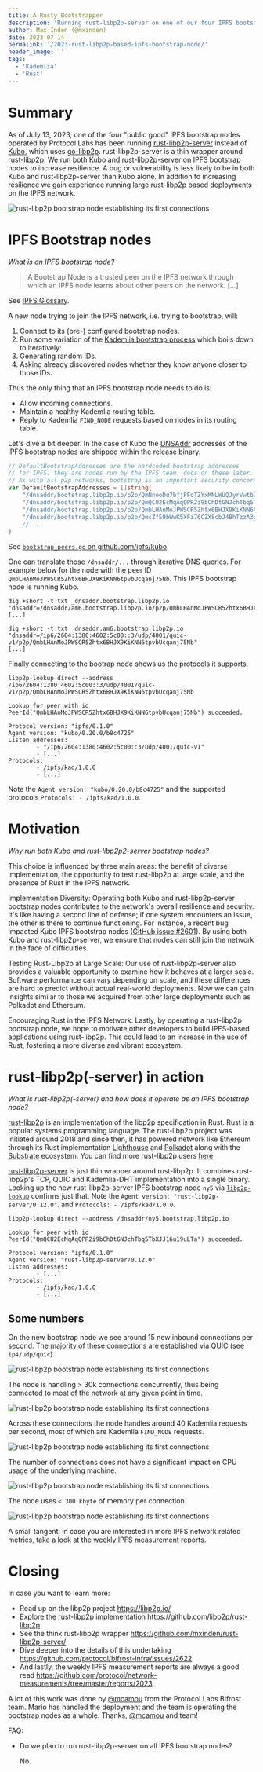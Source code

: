 ```yaml
---
title: A Rusty Bootstrapper
description: 'Running rust-libp2p-server on one of our four IPFS bootstrap nodes.'
author: Max Inden (@mxinden)
date: 2023-07-14
permalink: '/2023-rust-libp2p-based-ipfs-bootstrap-node/'
header_image: ''
tags:
  - 'Kademlia'
  - 'Rust'
---
```


# Summary

As of July 13, 2023, one of the four "public good" IPFS bootstrap nodes operated by Protocol Labs has been running [rust-libp2p-server](https://github.com/mxinden/rust-libp2p-server) instead of [Kubo](https://github.com/ipfs/kubo), which uses [go-libp2p](https://github.com/libp2p/go-libp2p/). rust-libp2p-server is a thin wrapper around [rust-libp2p](https://github.com/libp2p/rust-libp2p). We run both Kubo and rust-libp2p-server on IPFS bootstrap nodes to increase resilience. A bug or vulnerability is less likely to be in both Kubo and rust-libp2p-server than Kubo alone. In addition to increasing resilience we gain experience running large rust-libp2p based deployments on the IPFS network.

![rust-libp2p bootstrap node establishing its first connections](../assets/2023-07-rust-libp2p-based-ipfs-bootstrap-node-connections-established.png)

# IPFS Bootstrap nodes

_What is an IPFS bootstrap node?_

> A Bootstrap Node is a trusted peer on the IPFS network through which an IPFS node learns about other peers on the network. [...]

See [IPFS Glossary](https://docs.ipfs.tech/concepts/glossary/#bootstrap-node).

A new node trying to join the IPFS network, i.e. trying to bootstrap, will:

1. Connect to its (pre-) configured bootstrap nodes.
2. Run some variation of the [Kademlia bootstrap process](https://github.com/libp2p/specs/tree/master/kad-dht#bootstrap-process) which boils down to iteratively:
  1. Generating random IDs.
  2. Asking already discovered nodes whether they know anyone closer to those IDs.

Thus the only thing that an IPFS bootstrap node needs to do is:

- Allow incoming connections.
- Maintain a healthy Kademlia routing table.
- Reply to Kademlia `FIND_NODE` requests based on nodes in its routing table.

Let's dive a bit deeper. In the case of Kubo the [DNSAddr](https://github.com/multiformats/multiaddr/blob/master/protocols/DNSADDR.md) addresses of the IPFS bootstrap nodes are shipped within the release binary.

``` go
// DefaultBootstrapAddresses are the hardcoded bootstrap addresses
// for IPFS. they are nodes run by the IPFS team. docs on these later.
// As with all p2p networks, bootstrap is an important security concern.
var DefaultBootstrapAddresses = []string{
	"/dnsaddr/bootstrap.libp2p.io/p2p/QmNnooDu7bfjPFoTZYxMNLWUQJyrVwtbZg5gBMjTezGAJN",
	"/dnsaddr/bootstrap.libp2p.io/p2p/QmQCU2EcMqAqQPR2i9bChDtGNJchTbq5TbXJJ16u19uLTa",
	"/dnsaddr/bootstrap.libp2p.io/p2p/QmbLHAnMoJPWSCR5Zhtx6BHJX9KiKNN6tpvbUcqanj75Nb",
	"/dnsaddr/bootstrap.libp2p.io/p2p/QmcZf59bWwK5XFi76CZX8cbJ4BhTzzA3gU1ZjYZcYW3dwt",
    // ...
}
```

See [`bootstrap_peers.go` on github.com/ipfs/kubo](https://github.com/ipfs/kubo/blob/v0.21.0/config/bootstrap_peers.go#L11C1-L24C2).

One can translate those `/dnsaddr/...` through iterative DNS queries. For example below for the node with the peer ID `QmbLHAnMoJPWSCR5Zhtx6BHJX9KiKNN6tpvbUcqanj75Nb`. This IPFS bootstrap node is running Kubo.

```
dig +short -t txt _dnsaddr.bootstrap.libp2p.io
"dnsaddr=/dnsaddr/am6.bootstrap.libp2p.io/p2p/QmbLHAnMoJPWSCR5Zhtx6BHJX9KiKNN6tpvbUcqanj75Nb"
[...]
```

```
dig +short -t txt _dnsaddr.am6.bootstrap.libp2p.io
"dnsaddr=/ip6/2604:1380:4602:5c00::3/udp/4001/quic-v1/p2p/QmbLHAnMoJPWSCR5Zhtx6BHJX9KiKNN6tpvbUcqanj75Nb"
[...]
```

Finally connecting to the bootrap node shows us the protocols it supports.


```
libp2p-lookup direct --address /ip6/2604:1380:4602:5c00::3/udp/4001/quic-v1/p2p/QmbLHAnMoJPWSCR5Zhtx6BHJX9KiKNN6tpvbUcqanj75Nb

Lookup for peer with id PeerId("QmbLHAnMoJPWSCR5Zhtx6BHJX9KiKNN6tpvbUcqanj75Nb") succeeded.

Protocol version: "ipfs/0.1.0"
Agent version: "kubo/0.20.0/b8c4725"
Listen addresses:
        - "/ip6/2604:1380:4602:5c00::3/udp/4001/quic-v1"
        - [...]
Protocols:
        - /ipfs/kad/1.0.0
        - [...]
```

Note the `Agent version: "kubo/0.20.0/b8c4725"` and the supported protocols `Protocols: - /ipfs/kad/1.0.0`.

# Motivation

_Why run both Kubo and rust-libp2p2-server bootstrap nodes?_

This choice is influenced by three main areas: the benefit of diverse implementation, the opportunity to test rust-libp2p at large scale, and the presence of Rust in the IPFS network.

Implementation Diversity: Operating both Kubo and rust-libp2p-server bootstrap nodes contributes to the network's overall resilience and security. It's like having a second line of defense; if one system encounters an issue, the other is there to continue functioning. For instance, a recent bug impacted Kubo IPFS bootstrap nodes ([GitHub issue #2601](https://github.com/protocol/bifrost-infra/issues/2601)). By using both Kubo and rust-libp2p-server, we ensure that nodes can still join the network in the face of difficulties.

Testing Rust-Libp2p at Large Scale: Our use of rust-libp2p-server also provides a valuable opportunity to examine how it behaves at a larger scale. Software performance can vary depending on scale, and these differences are hard to predict without actual real-world deployments. Now we can gain insights similar to those we acquired from other large deployments such as Polkadot and Ethereum.

Encouraging Rust in the IPFS Network: Lastly, by operating a rust-libp2p bootstrap node, we hope to motivate other developers to build IPFS-based applications using rust-libp2p. This could lead to an increase in the use of Rust, fostering a more diverse and vibrant ecosystem.

# rust-libp2p(-server) in action

_What is rust-libp2p(-server) and how does it operate as an IPFS bootstrap node?_

[rust-libp2p](https://github.com/libp2p/rust-libp2p) is an implementation of the libp2p specification in Rust. Rust is a popular systems programming language. The rust-libp2p project was initiated around 2018 and since then, it has powered network like Ethereum through its Rust implementation [Lighthouse](https://github.com/sigp/lighthouse) and [Polkadot](github.com/paritytech/polkadot/) along with the [Substrate](https://github.com/paritytech/substrate/) ecosystem. You can find more rust-libp2p users [here](https://github.com/libp2p/rust-libp2p#notable-users).

[rust-libp2p-server](https://github.com/mxinden/rust-libp2p-server/) is just thin wrapper around rust-libp2p. It combines rust-libp2p's TCP, QUIC and Kademlia-DHT implementation into a single binary. Looking up the new rust-libp2p-server IPFS bootstrap node `ny5` via [`libp2p-lookup`](https://github.com/mxinden/libp2p-lookup/) confirms just that. Note the `Agent version: "rust-libp2p-server/0.12.0"`. and `Protocols: - /ipfs/kad/1.0.0`.


```
libp2p-lookup direct --address /dnsaddr/ny5.bootstrap.libp2p.io

Lookup for peer with id PeerId("QmQCU2EcMqAqQPR2i9bChDtGNJchTbq5TbXJJ16u19uLTa") succeeded.

Protocol version: "ipfs/0.1.0"
Agent version: "rust-libp2p-server/0.12.0"
Listen addresses:
        - [...]
Protocols:
        - /ipfs/kad/1.0.0
        - [...]
```

## Some numbers

On the new bootstrap node we see around 15 new inbound connections per second. The majority of these connections are established via QUIC (see `ip4/udp/quic`).

![rust-libp2p bootstrap node establishing its first connections](../assets/2023-07-rust-libp2p-based-ipfs-bootstrap-node-new-incoming-connections.png)

The node is handling > 30k connections concurrently, thus being connected to most of the network at any given point in time.

![rust-libp2p bootstrap node establishing its first connections](../assets/2023-07-rust-libp2p-based-ipfs-bootstrap-node-connections-established.png)

Across these connections the node handles around 40 Kademlia requests per second, most of which are Kademlia `FIND_NODE` requests.

![rust-libp2p bootstrap node establishing its first connections](../assets/2023-07-rust-libp2p-based-ipfs-bootstrap-node-new-incoming-kademlia-requests.png)

The number of connections does not have a significant impact on CPU usage of the underlying machine.

![rust-libp2p bootstrap node establishing its first connections](../assets/2023-07-rust-libp2p-based-ipfs-bootstrap-node-cpu.png)

The node uses `< 300 kbyte` of memory per connection.

![rust-libp2p bootstrap node establishing its first connections](../assets/2023-07-rust-libp2p-based-ipfs-bootstrap-node-memory.png)

A small tangent: in case you are interested in more IPFS network related metrics, take a look at the [weekly IPFS measurement reports](https://github.com/protocol/network-measurements/tree/master/reports/2023).

# Closing

In case you want to learn more:

- Read up on the libp2p project https://libp2p.io/
- Explore the rust-libp2p implementation https://github.com/libp2p/rust-libp2p
- See the think rust-libp2p wrapper https://github.com/mxinden/rust-libp2p-server/
- Dive deeper into the details of this undertaking https://github.com/protocol/bifrost-infra/issues/2622
- And lastly, the weekly IPFS measurement reports are always a good read https://github.com/protocol/network-measurements/tree/master/reports/2023

A lot of this work was done by [@mcamou](https://github.com/mcamou) from the Protocol Labs Bifrost team. Mario has handled the deployment and the team is operating the bootstrap nodes as a whole. Thanks, [@mcamou](https://github.com/mcamou) and team!

FAQ:

- Do we plan to run rust-libp2p-server on all IPFS bootstrap nodes?

  No.
